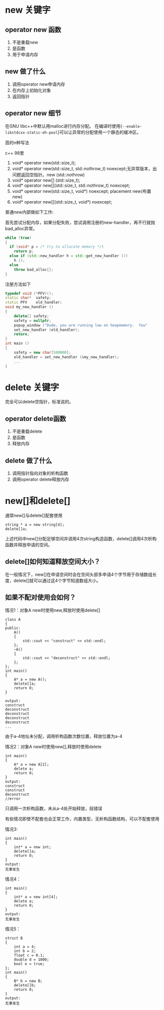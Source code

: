 # new 关键字
## operator new 函数
1. 不是重载new
2. 是函数
3. 用于申请内存
## new 做了什么
1. 调用operator new申请内存
2. 在内存上初始化对象
3. 返回指针
## operator new 细节
在GNU libc++中默认用malloc进行内存分配。
在编译时使用{`--enable-libstdcxx-static-eh-pool`}可以让异常的分配使用一个静态的缓冲区。


茴的n种写法

c++ 98里
1. void* operator new(std::size_t);
2. void* operator new(std::size_t, std::nothrow_t) noexcept;无异常版本，出问题返回空指针。new (std::nothrow) 
3. void* operator new[] (std::size_t);
4. void* operator new[](std::size_t, std::nothrow_t) noexcept;
5. void* operator new(std::size_t, void*) noexcept; placement new(布置 new)
6. void* operator new[](std::size_t, void*) noexcept;

普通new内部做如下工作:

首先尝试分配内存，如果分配失败，尝试调用注册的new-handler，再不行就抛bad_alloc异常。
```c++
while (true)
{
  if (void* p = /* try to allocate memory */)
    return p;
  else if (std::new_handler h = std::get_new_handler ())
    h ();
  else
    throw bad_alloc{};
}
```
注册方法如下
```c++
typedef void (*PFV)();
static char*  safety;
static PFV    old_handler;
void my_new_handler ()
{
    delete[] safety;
    safety = nullptr;
    popup_window ("Dude, you are running low on heapmemory.  You"	     " should, like, close some windows, or something."	     " The next time you run out, we're gonna burn!");
    set_new_handler (old_handler);
    return;
}
int main ()
{
    safety = new char[500000];
    old_handler = set_new_handler (&my_new_handler);
    ...
}
```


# delete 关键字
完全可以delete空指针，标准说的。
## operator delete函数
1. 不是重载delete
2. 是函数
3. 释放内存
## delete 做了什么
1. 调用指针指向对象的析构函数
2. 调用operator delete释放内存

# new[]和delete[]
通常new[]与delete[]配套使用
```
string * a = new string[4];
delete[]a;
```
上述代码中new[]分配足够空间并调用4次string构造函数，delete[]调用4次析构函数并释放申请的空间。
## delete[]如何知道释放空间大小？
在一般情况下，new[]在申请空间时会在空间头部多申请4个字节用于存储数组长度，delete[]就可以通过这4个字节知道数组大小。
## 如果不配对使用会如何？
情况1：对象A new时使用new,释放时使用delete[]
```
class A
{
public:
    A() 
    {
        std::cout << "construct" << std::endl;
    };
    ~A() 
    {
        std::cout << "deconstruct" << std::endl;
    };
};
int main()
{
    A* a = new A();
    delete[]a;
    return 0;
}

output:
construct
deconstruct
deconstruct
deconstruct
deconstruct
...
```
由于a-4地址未分配，调用析构函数次数位置，释放位置为a-4

情况2：对象A new时使用new[],释放时使用delete
```
int main()
{
    A* a = new A[2];
    delete a;
    return 0;
}
output:
construct
construct
deconstruct
//error
```
只调用一次析构函数，未从a-4处开始释放，段错误

有些情况即使不配套也会正常工作，内置类型，无析构函数结构，可以不配套使用

情况3:
```
int main()
{
    int* a = new int;
    delete[]a;
    return 0;
}
output:
无事发生
```
情况4：
```
int main()
{
    int* a = new int[4];
    delete a;
    return 0;
}
output:
无事发生
```
情况5：
```
struct B
{
    int a = 4;
    int b = 2;
    float c = 0.1;
    double d = 1000;
    bool e = true;
};
int main()
{
    B* b = new B;
    delete[]b;
    return 0;
}
output:
无事发生
```
